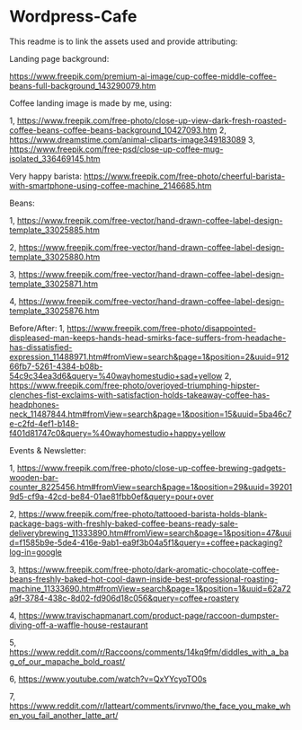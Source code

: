# Wordpress-Cafe

This readme is to link the assets used and provide attributing:

Landing page background: 

https://www.freepik.com/premium-ai-image/cup-coffee-middle-coffee-beans-full-background_143290079.htm

Coffee landing image is made by me, using:

1, https://www.freepik.com/free-photo/close-up-view-dark-fresh-roasted-coffee-beans-coffee-beans-background_10427093.htm
2, https://www.dreamstime.com/animal-cliparts-image349183089
3, https://www.freepik.com/free-psd/close-up-coffee-mug-isolated_336469145.htm

Very happy barista: 
https://www.freepik.com/free-photo/cheerful-barista-with-smartphone-using-coffee-machine_2146685.htm

Beans:

1, https://www.freepik.com/free-vector/hand-drawn-coffee-label-design-template_33025885.htm

2, https://www.freepik.com/free-vector/hand-drawn-coffee-label-design-template_33025880.htm

3, https://www.freepik.com/free-vector/hand-drawn-coffee-label-design-template_33025871.htm

4, https://www.freepik.com/free-vector/hand-drawn-coffee-label-design-template_33025876.htm

Before/After:
1, https://www.freepik.com/free-photo/disappointed-displeased-man-keeps-hands-head-smirks-face-suffers-from-headache-has-dissatisfied-expression_11488971.htm#fromView=search&page=1&position=2&uuid=91266fb7-5261-4384-b08b-54c9c34ea3d6&query=%40wayhomestudio+sad+yellow
2, https://www.freepik.com/free-photo/overjoyed-triumphing-hipster-clenches-fist-exclaims-with-satisfaction-holds-takeaway-coffee-has-headphones-neck_11487844.htm#fromView=search&page=1&position=15&uuid=5ba46c7e-c2fd-4ef1-b148-f401d81747c0&query=%40wayhomestudio+happy+yellow

Events & Newsletter: 

1, https://www.freepik.com/free-photo/close-up-coffee-brewing-gadgets-wooden-bar-counter_8225456.htm#fromView=search&page=1&position=29&uuid=392019d5-cf9a-42cd-be84-01ae81fbb0ef&query=pour+over

2, https://www.freepik.com/free-photo/tattooed-barista-holds-blank-package-bags-with-freshly-baked-coffee-beans-ready-sale-deliverybrewing_11333890.htm#fromView=search&page=1&position=47&uuid=f1585b9e-5de4-416e-9ab1-ea9f3b04a5f1&query=+coffee+packaging?log-in=google

3, https://www.freepik.com/free-photo/dark-aromatic-chocolate-coffee-beans-freshly-baked-hot-cool-dawn-inside-best-professional-roasting-machine_11333690.htm#fromView=search&page=1&position=1&uuid=62a72a9f-3784-438c-8d02-fd906d18c056&query=coffee+roastery

4, https://www.travischapmanart.com/product-page/raccoon-dumpster-diving-off-a-waffle-house-restaurant

5, https://www.reddit.com/r/Raccoons/comments/14kq9fm/diddles_with_a_bag_of_our_mapache_bold_roast/

6, https://www.youtube.com/watch?v=QxYYcyoTO0s

7, https://www.reddit.com/r/latteart/comments/irvnwo/the_face_you_make_when_you_fail_another_latte_art/
